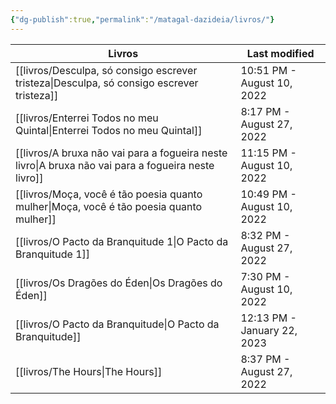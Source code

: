 ```yaml
---
{"dg-publish":true,"permalink":"/matagal-dazideia/livros/"}
---
```



| Livros                                                                                                 | Last modified               |
| ------------------------------------------------------------------------------------------------------ | --------------------------- |
| [[livros/Desculpa, só consigo escrever tristeza\|Desculpa, só consigo escrever tristeza]]           | 10:51 PM - August 10, 2022  |
| [[livros/Enterrei Todos no meu Quintal\|Enterrei Todos no meu Quintal]]                             | 8:17 PM - August 27, 2022   |
| [[livros/A bruxa não vai para a fogueira neste livro\|A bruxa não vai para a fogueira neste livro]] | 11:15 PM - August 10, 2022  |
| [[livros/Moça, você é tão poesia quanto mulher\|Moça, você é tão poesia quanto mulher]]             | 10:49 PM - August 10, 2022  |
| [[livros/O Pacto da Branquitude 1\|O Pacto da Branquitude 1]]                                       | 8:32 PM - August 27, 2022   |
| [[livros/Os Dragões do Éden\|Os Dragões do Éden]]                                                   | 7:30 PM - August 10, 2022   |
| [[livros/O Pacto da Branquitude\|O Pacto da Branquitude]]                                           | 12:13 PM - January 22, 2023 |
| [[livros/The Hours\|The Hours]]                                                                     | 8:37 PM - August 27, 2022   |
